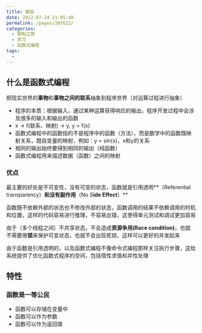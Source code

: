 ```yaml
---
title: 基础
date: 2022-07-24 21:05:48
permalink: /pages/28f622/
categories:
  - 架构之旅
  - 学习
  - 函数式编程
tags:
  - 
---
```


## 什么是函数式编程

把现实世界的**事物**和**事物之间的联系**抽象到程序世界（对运算过程进行抽象）

- 程序的本质：根据输入，通过某种运算获得响应的输出，程序开发过程中会涉及很多的输入和输出的函数
- x -> f(联系、映射) -> y, y = f(x)
- 函数式编程中的函数指的不是程序中的函数（方法），而是数学中的函数既映射关系，既自变量的映射，例如：y = sin(x)，x和y的关系
- 相同的输出始终要得到相同的输出（纯函数）
- 函数式编程用来描述数据（函数）之间的映射

### 优点

最主要的好处是不可变性，没有可变的状态，函数就是引用透明**（Referential transparency）**和没有副作用**（No S****ide Effect****）**

函数既不依赖外部的状态也不修改外部的状态，函数调用的结果不依赖调用的时机和位置，这样的代码容易进行推理，不容易出错，这使得单元测试和调试更加容易

由于（多个线程之间）不共享状态，不会造成**资源争用(Race condition)**，也就不需要用**锁**来保护可变状态，也就不会出现死锁，这样可以更好的并发起来

由于函数是引用透明的，以及函数式编程不像命令式编程那样关注执行步骤，这给系统提供了优化函数式程序的空间，包括惰性求值和并性处理

## 特性

### 函数是一等公民

- 函数可以存储在变量中
- 函数可以作为参数
- 函数可以作为返回值
